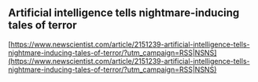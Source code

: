 ## Artificial intelligence tells nightmare-inducing tales of terror
  
  [https://www.newscientist.com/article/2151239-artificial-intelligence-tells-nightmare-inducing-tales-of-terror/?utm_campaign=RSS|NSNS](https://www.newscientist.com/article/2151239-artificial-intelligence-tells-nightmare-inducing-tales-of-terror/?utm_campaign=RSS|NSNS)